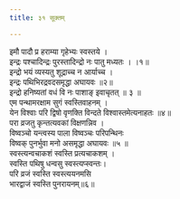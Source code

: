 ```yaml
---
title: ३१ सूक्तम्

---
```

इमौ पादौ प्र हराम्या गृहेभ्यः स्वस्तये ।  
इन्द्रः पश्चादिन्द्रः पुरस्तादिन्द्रो नः पातु मध्यतः । ।१॥  
इन्द्रो भयं व्यस्यतु शूद्राच्च न आर्याच्च ।  
इन्द्रः पथिभिरद्रवदसमृद्धा अघायवः ॥२॥  
इन्द्रो हनिष्यतां वधं वि नः पाशाङ् इवाचृतत् ॥ ३ ॥  
एम पन्थामरक्षाम सुगं स्वस्तिवाहनम् ।  
येन विश्वाः परि द्विषो वृणक्ति विन्दते विश्वास्तमेत्यनाहतः ॥४॥  
परा व्रजतु कृन्तत्यवकां विक्षणन्निव ।  
विष्वञ्चो यन्त्वस्य पाला विष्वञ्चः परिपन्थिनः  
विष्वक् पुनर्भुवा मनो असमृद्धा अघायवः ॥५ ॥  
स्वस्त्यन्वचाकशं स्वस्ति प्रत्यचाकशम् ।  
स्वस्ति पथिषु धन्वसु स्वस्त्यप्स्वन्तः।  
परि व्रजं स्वस्ति स्वस्त्ययनमसि  
भारद्वाजं स्वस्ति पुनरायनम्॥६॥  
  